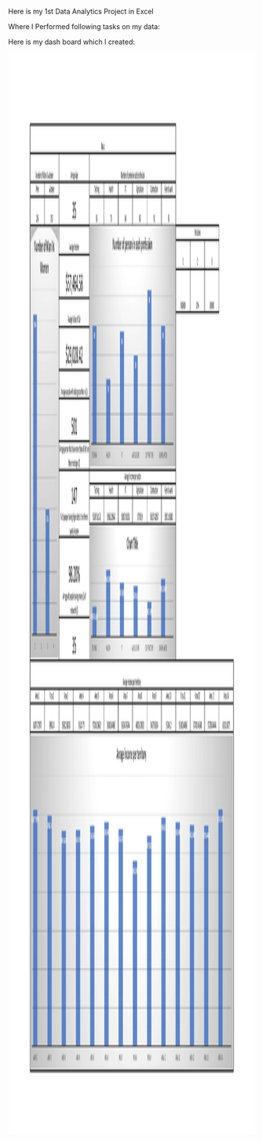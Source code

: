 Here is my 1st Data Analytics Project in Excel 

Where I Performed following tasks on my data:


Here is my dash board which I created:

<img src="Analysis project 1-1.jpg" width="3400" height="2200"/><br><br>
